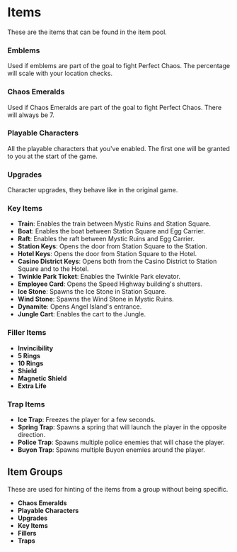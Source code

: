 # Items

These are the items that can be found in the item pool.

### Emblems

Used if emblems are part of the goal to fight Perfect Chaos. The percentage will scale with your location checks.

### Chaos Emeralds

Used if Chaos Emeralds are part of the goal to fight Perfect Chaos. There will always be 7.

### Playable Characters

All the playable characters that you've enabled. The first one will be granted to you at the start of the game.

### Upgrades

Character upgrades, they behave like in the original game.

### Key Items

- **Train**: Enables the train between Mystic Ruins and Station Square.
- **Boat**: Enables the boat between Station Square and Egg Carrier.
- **Raft**: Enables the raft between Mystic Ruins and Egg Carrier.
- **Station Keys**: Opens the door from Station Square to the Station.
- **Hotel Keys**: Opens the door from Station Square to the Hotel.
- **Casino District Keys**: Opens both from the Casino District to Station Square and to the Hotel.
- **Twinkle Park Ticket**: Enables the Twinkle Park elevator.
- **Employee Card**: Opens the Speed Highway building's shutters.
- **Ice Stone**: Spawns the Ice Stone in Station Square.
- **Wind Stone**: Spawns the Wind Stone in Mystic Ruins.
- **Dynamite**: Opens Angel Island's entrance.
- **Jungle Cart**: Enables the cart to the Jungle.

### Filler Items

- **Invincibility**
- **5 Rings**
- **10 Rings**
- **Shield**
- **Magnetic Shield**
- **Extra Life**

### Trap Items

- **Ice Trap**: Freezes the player for a few seconds.
- **Spring Trap**: Spawns a spring that will launch the player in the opposite direction.
- **Police Trap**: Spawns multiple police enemies that will chase the player.
- **Buyon Trap**: Spawns multiple Buyon enemies around the player.

## Item Groups

These are used for hinting of the items from a group without being specific.

- **Chaos Emeralds**
- **Playable Characters**
- **Upgrades**
- **Key Items**
- **Fillers**
- **Traps**

